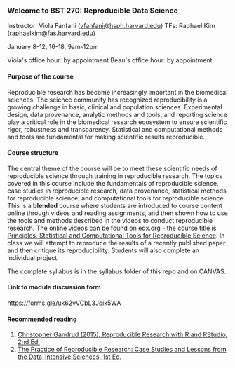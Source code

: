 ### Welcome to BST 270: Reproducible Data Science

Instructor: Viola Fanfani (vfanfani@hsph.harvard.edu)
TFs: Raphael Kim (raphaelkim@fas.harvard.edu)

January 8-12, 16-18, 9am-12pm

Viola's office hour: by appointment
Beau's office hour: by appointment

#### Purpose of the course
Reproducible research has become increasingly important in the biomedical sciences. The science community has recognized reproducibility is a growing challenge in basic, clinical and population sciences. Experimental design, data provenance, analytic methods and tools, and reporting science play a critical role in the biomedical research ecosystem to ensure scientific rigor, robustness and transparency. Statistical and computational methods and tools are fundamental for making scientific results reproducible. 

#### Course structure
The central theme of the course will be to meet these scientific needs of reproducible science through training in reproducible research. The topics covered in this course include the fundamentals of reproducible science, case studies in reproducible research, data provenance, statistical methods for reproducible science, and computational tools for reproducible science. This is a **blended** course where students are introduced to course content online through videos and reading assignments, and then shown how to use the tools and methods described in the videos to conduct reproducible research. The online videos can be found on edx.org - the course title is [Principles, Statistical and Computational Tools for Reproducible Science](https://courses.edx.org/courses/course-v1:HarvardX+PH527x+1T2020/course/). In class we will attempt to reproduce the results of a recently published paper and then critique its reproducibility. Students will also complete an individual project.

The complete syllabus is in the syllabus folder of this repo and on CANVAS.


#### Link to module discussion form

https://forms.gle/uk62vVCbL3Joix5WA

#### Recommended reading
1. [Christopher Gandrud (2015), Reproducible Research with R and RStudio, 2nd Ed.](https://englianhu.files.wordpress.com/2016/01/reproducible-research-with-r-and-studio-2nd-edition.pdf)
2. [The Practice of Reproducible Research: Case Studies and Lessons from the Data-Intensive Sciences, 1st Ed.](practicereproducibleresearch.org)
